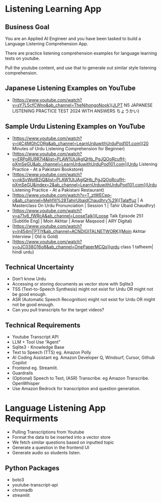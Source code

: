 # Listening Learning App

## Business Goal

You are an Applied AI Engineer and you have been tasked to build a Language Listening Comprehension App. 

There are practice listening comprehension examples for language learning tests on youtube.

Pull the youtube content, and use that to generate out similar style listening comprehension.

## Japanese Listening Examples on YouTube

- [https://www.youtube.com/watch?v=sY7L5cfCWno&ab_channel=TheNihongoNook](JLPT N5 JAPANESE LISTENING PRACTICE TEST 2024 WITH ANSWERS ちょうかい)

## Sample Urdu Listening Examples on YouTube

- [https://www.youtube.com/watch?v=l4C4MGhCORg&ab_channel=LearnUrduwithUrduPod101.com](20 Minutes of Urdu Listening Comprehension for Beginner)
- [https://www.youtube.com/watch?v=ERPpRU9R7l4&list=PLAW1UtJAglQHb_PgJQOoRcufH-pXmSeGU&ab_channel=LearnUrduwithUrduPod101.com](Urdu Listening Practice - At a Pakistani Bookstore)
- [https://www.youtube.com/watch?v=nkSvWptB2iQ&list=PLAW1UtJAglQHb_PgJQOoRcufH-pXmSeGU&index=2&ab_channel=LearnUrduwithUrduPod101.com](Urdu Listening Practice - At a Pakistani Restaurant)
- [https://www.youtube.com/watch?v=T_ztWECep-o&ab_channel=Mehfill%28TahirUbaidChaudhry%29](Talaffuz | A Masterclass On Urdu Pronunciation | Session 1 | Tahir Ubaid Chaudhry)
- [https://www.youtube.com/watch?v=a71y8_fWRcA&ab_channel=LooseTalk](Loose Talk Episode 251 [Subtitle Eng] | Moin Akhtar | Anwar Maqsood | ARY Digital)
- [https://www.youtube.com/watch?v=lr454mTPTlY&ab_channel=ACNDIGITALNETWORK](Moin Akhtar Interview | Old is Gold)
- [https://www.youtube.com/watch?v=oJC038O16o8&ab_channel=OnePaperMCQs](urdu class 1 tafheem| hindi urdu)


## Technical Uncertainty

- Don’t know Urdu
- Accessing or storing documents as vector store with Sqlite3
- TSS (Text-to-Speech Synthesis) might not exist for Urdu OR might not be good enough.
- ASR (Automatic Speech Recognition) might not exist for Urdu OR might not be good enough.
- Can you pull transcripts for the target videos?

## Technical Requirements
- Youtube Transcript API
- LLM + Tool Use “Agent”
- Sqlite3 - Knowledge Base 
- Text to Speech (TTS) eg. Amazon Polly
- AI Coding Assistant eg. Amazon Developer Q, Windsurf, Cursor, Github Copilot
- Frontend eg. Streamlit.
- Guardrails
- (Optional) Speech to Text, (ASR) Transcribe. eg Amazon Transcribe. OpenWhisper
- Use Amazon Bedrock for transcription and question generation.


# Language Listening App Requirments

- Pulling Transcriptions from Youtube
- Format the data to be inserted into a vector store
- We fetch similar questions based on inputted topic
- Generate a question in the frontend UI
- Generate audio so students listen.

## Python Packages

- boto3
- youtube-transcript-api
- chromadb
- streamlit